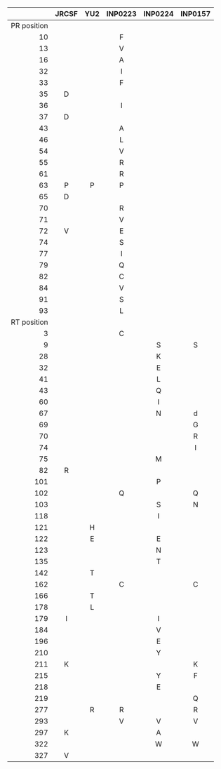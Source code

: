|             | JRCSF | YU2 | INP0223 | INP0224 | INP0157 |
|------------:|:-----:|:---:|:-------:|:-------:|:-------:|
| PR position |       |     |         |         |         |
|          10 |       |     |    F    |         |         |
|          13 |       |     |    V    |         |         |
|          16 |       |     |    A    |         |         |
|          32 |       |     |    I    |         |         |
|          33 |       |     |    F    |         |         |
|          35 |   D   |     |         |         |         |
|          36 |       |     |    I    |         |         |
|          37 |   D   |     |         |         |         |
|          43 |       |     |    A    |         |         |
|          46 |       |     |    L    |         |         |
|          54 |       |     |    V    |         |         |
|          55 |       |     |    R    |         |         |
|          61 |       |     |    R    |         |         |
|          63 |   P   |  P  |    P    |         |         |
|          65 |   D   |     |         |         |         |
|          70 |       |     |    R    |         |         |
|          71 |       |     |    V    |         |         |
|          72 |   V   |     |    E    |         |         |
|          74 |       |     |    S    |         |         |
|          77 |       |     |    I    |         |         |
|          79 |       |     |    Q    |         |         |
|          82 |       |     |    C    |         |         |
|          84 |       |     |    V    |         |         |
|          91 |       |     |    S    |         |         |
|          93 |       |     |    L    |         |         |
| RT position |       |     |         |         |         |
|           3 |       |     |    C    |         |         |
|           9 |       |     |         |    S    |    S    |
|          28 |       |     |         |    K    |         |
|          32 |       |     |         |    E    |         |
|          41 |       |     |         |    L    |         |
|          43 |       |     |         |    Q    |         |
|          60 |       |     |         |    I    |         |
|          67 |       |     |         |    N    |    d    |
|          69 |       |     |         |         |    G    |
|          70 |       |     |         |         |    R    |
|          74 |       |     |         |         |    I    |
|          75 |       |     |         |    M    |         |
|          82 |   R   |     |         |         |         |
|         101 |       |     |         |    P    |         |
|         102 |       |     |    Q    |         |    Q    |
|         103 |       |     |         |    S    |    N    |
|         118 |       |     |         |    I    |         |
|         121 |       |  H  |         |         |         |
|         122 |       |  E  |         |    E    |         |
|         123 |       |     |         |    N    |         |
|         135 |       |     |         |    T    |         |
|         142 |       |  T  |         |         |         |
|         162 |       |     |    C    |         |    C    |
|         166 |       |  T  |         |         |         |
|         178 |       |  L  |         |         |         |
|         179 |   I   |     |         |    I    |         |
|         184 |       |     |         |    V    |         |
|         196 |       |     |         |    E    |         |
|         210 |       |     |         |    Y    |         |
|         211 |   K   |     |         |         |    K    |
|         215 |       |     |         |    Y    |    F    |
|         218 |       |     |         |    E    |         |
|         219 |       |     |         |         |    Q    |
|         277 |       |  R  |    R    |         |    R    |
|         293 |       |     |    V    |    V    |    V    |
|         297 |   K   |     |         |    A    |         |
|         322 |       |     |         |    W    |    W    |
|         327 |   V   |     |         |         |         |
